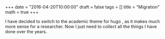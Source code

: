 +++
date = "2016-04-20T10:00:00"
draft = false
tags = []
title = "Migration"
math = true
+++

I have decided to switch to the academic theme for hugo , as it makes much more sense for a researcher. Now I just need to collect all the things I have done over the years. 